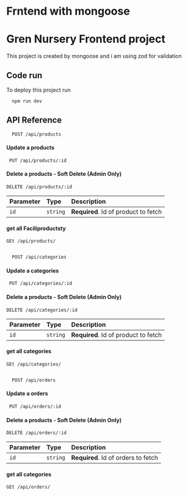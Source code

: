 
# Frntend with mongoose 
# Gren Nursery Frontend project

This project is created by mongoose and i am using zod for validation


## Code run

To deploy this project run

```bash
  npm run dev
```
## API Reference
 

```http
  POST /api/products
```
#### Update a products  

```http
 PUT /api/products/:id
```

#### Delete a products - Soft Delete (Admin Only)

```http
DELETE /api/products/:id
```


| Parameter | Type     | Description                       |
| :-------- | :------- | :-------------------------------- |
| `id`      | `string` | **Required**. Id of product to fetch |
 

 
#### get all Faciliproductsty  

```http
GEt /api/products/


```
 
 
 

```http
  POST /api/categories
```
#### Update a categories  
```http
 PUT /api/categories/:id
```

#### Delete a products - Soft Delete (Admin Only)

```http
DELETE /api/categories/:id
```


| Parameter | Type     | Description                       |
| :-------- | :------- | :-------------------------------- |
| `id`      | `string` | **Required**. Id of product to fetch |
 

 
#### get all categories  

```http
GEt /api/categories/


```
 

 

 
 
 

```http
  POST /api/orders
```
#### Update a orders  
```http
 PUT /api/orders/:id
```

#### Delete a products - Soft Delete (Admin Only)

```http
DELETE /api/orders/:id
```


| Parameter | Type     | Description                       |
| :-------- | :------- | :-------------------------------- |
| `id`      | `string` | **Required**. Id of orders to fetch |
 

 
#### get all categories  

```http
GEt /api/orders/


```
 

 

 
 